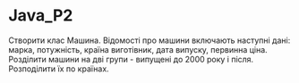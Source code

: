 # Java_P2
Створити клас Машина. Відомості про машини включають наступні дані: марка, потужність, країна виготівник, дата випуску, первинна ціна. Розділити машини на дві групи - випущені до 2000 року і після. Розподілити їх по країнах.
